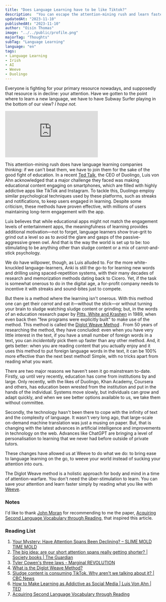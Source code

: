 ```yaml
---
title: "Does Language Learning have to be like Tiktok?"
description:  "You can escape the attention-mining rush and learn faster simply by reading what you like."
updatedAt: "2023-11-10"
publishedAt: "2023-11-10"
author: "Oisín Thomas"
image: "../../public/profile.png"
majorTag: "Thoughts"
subTag: "Language Learning"
language: "en"
tags: 
- Language Learning
- Irish
- AI
- Weeve
- Duolingo
---
```


Everyone is fighting for your primary resource nowadays, and supposedly that resource is in decline: your attention. Have we gotten to the point where to learn a new language, we have to have Subway Surfer playing in the bottom of our view? *I hope not.* 

  <iframe
    src="https://giphy.com/embed/UTemva5AkBntdGyAPM"
    frameBorder="0"
    allowFullScreen
  ></iframe>
  
This attention-mining rush does have language learning companies thinking: if we can't beat them, we have to join them for the sake of the good fight of education. In a recent [Ted Talk](https://www.youtube.com/watch?v=P6FORpg0KVo), the CEO of Duolingo, Luis von Ahn acknowledged that a major challenge they faced was making educational content engaging on smartphones, which are filled with highly addictive apps like TikTok and Instagram. To tackle this, Duolingo employ similar psychological techniques used by these platforms, such as streaks and notifications, to keep users engaged in learning. Despite some criticism, these methods have proven effective, with millions of users maintaining long-term engagement with the app.

Luis believes that while educational apps might not match the engagement levels of entertainment apps, the meaningfulness of learning provides additional motivation—not to forget, language learners show true-grit to grind out a level so as to avoid the glare and gasps of the passive-aggressive green owl. And that is the way the world is set up to be: too stimulating to be anything other than sludge content or a mix of carrot-and-stick psychology. 

We do have willpower, though, as Luis alluded to. For the more white-knuckled language-learners, Anki is still the go-to for learning new words and drilling using spaced-repetition systems, with their many decades of research and memorization methods dating back to Cicero. Yet, if the task is somewhat onerous to do in the digital age, a for-profit company needs to incentive it with streaks and sound-bites just to compete.

But there is a method where the learning isn't onerous. With this method one can get their *carrot* and eat it—without the stick—or without turning your brain to sludge watching sludge content or grinding; but, in the words of an education research paper by [Pitts, White and Krashen](https://scholarspace.manoa.hawaii.edu/server/api/core/bitstreams/4342e7fd-11e0-4c05-8474-11acc461fca2/content) in 1989, when even back then "few programs were explicitly built" to make use of the method. This method is called the [Diglot Weave Method](https://shop.weeve.ie/blogs/blog/what-is-the-diglot-weave-method) . From 50 years of researching the method, they have concluded: even when you have very little interest in the text, if you have a small number of foreign words in a text, you can *incidentally* pick them up faster than any other method. And, it gets better: when you are reading content that you actually enjoy and it uses this method to put foreign language words in the text, it can be 100% more effective than the next best method! Simple, with no tricks apart from reading what you want.

There are two major reasons we haven't seen it go mainstream to-date. Firstly, up until very recently, education has come from institutions by and large. Only recently, with the likes of Duolingo, Khan Academy, Coursera and others, has education been wrested from the institution and put in the hands of the individual. Systems move slowly, but individuals can grow and adapt quickly, and when we see better options available to us, we take them without committee.

Secondly, the technology hasn't been there to cope with the infinity of text and the complexity of language. It wasn't very long ago, that large-scale on-demand machine translation was just a musing on paper. But, that is changing with the latest advances in artificial intelligence and improvements in technology on the web. Advances like ChatGPT are bringing a level of personalisation to learning that we never had before outside of private tutors.

These changes have allowed us at Weeve to do what we do: to bring ease to language learning on the go, to weeve your world instead of sucking your attention into ours. 

The Diglot Weave method is a holistic approach for body and mind in a time of attention-warfare. You don't need the über-stimulation to learn. You can save your attention and learn faster simply by reading what you like with [Weeve](https://www.weeve.ie).

### Notes

I'd like to thank [John Moran](https://www.linkedin.com/in/johndesmondmoran/) for recommending to me the paper, [Acquiring Second Language Vocabulary through Reading](https://scholarspace.manoa.hawaii.edu/server/api/core/bitstreams/4342e7fd-11e0-4c05-8474-11acc461fca2/content), that inspired this article. 

### Reading List
1. [Your Mystery: Have Attention Spans Been Declining? – SLIME MOLD TIME MOLD](https://slimemoldtimemold.com/2023/07/24/your-mystery-have-attention-spans-been-declining/)
2. [The big idea: are our short attention spans really getting shorter? | Society books | The Guardian](https://www.theguardian.com/books/2023/oct/23/the-big-idea-are-our-short-attention-spans-really-getting-shorter)
3. [Tyler Cowen's three laws - Marginal REVOLUTION](https://marginalrevolution.com/marginalrevolution/2015/04/tyler-cowens-three-laws.html)
4. [What is the Diglot Weave Method?](https://shop.weeve.ie/blogs/blog/what-is-the-diglot-weave-method)
5. [Sludge content is consuming TikTok. Why aren't we talking about it? | CBC News](https://www.cbc.ca/news/entertainment/sludge-content-1.6716185)
6. [How to Make Learning as Addictive as Social Media | Luis Von Ahn | TED](https://www.youtube.com/watch?v=P6FORpg0KVo)
7. [Acquiring Second Language Vocabulary through Reading](https://scholarspace.manoa.hawaii.edu/server/api/core/bitstreams/4342e7fd-11e0-4c05-8474-11acc461fca2/content)
